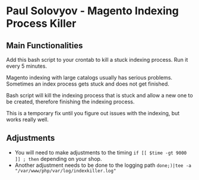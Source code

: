 # Paul Solovyov - Magento Indexing Process Killer

## Main Functionalities
Add this bash script to your crontab to kill a stuck indexing process. Run it every 5 minutes.

Magento indexing with large catalogs usually has serious problems. Sometimes an index process gets stuck and does not get finished.

Bash script will kill the indexing process that is stuck and allow a new one to be created, therefore finishing the indexing process.

This is a temporary fix until you figure out issues with the indexing, but works really well. 


## Adjustments
 - You will need to make adjustments to the timing `if [[ $time -gt 9000 ]] ; then` depending on your shop.
 - Another adjustment needs to be done to the logging path `done;)|tee -a "/var/www/php/var/log/indexkiller.log"`